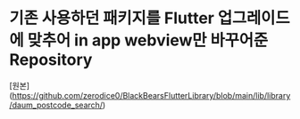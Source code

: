 # 기존 사용하던 패키지를 Flutter 업그레이드에 맞추어 in app webview만 바꾸어준 Repository

[원본] (https://github.com/zerodice0/BlackBearsFlutterLibrary/blob/main/lib/library/daum_postcode_search/)
